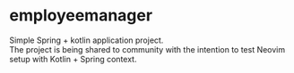 # employeemanager
Simple Spring + kotlin application project.  
The project is being shared to community with the intention to test Neovim setup with Kotlin + Spring context. 
